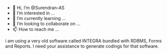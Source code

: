 - 👋 Hi, I’m @Surendran-AS
- 👀 I’m interested in ...
- 🌱 I’m currently learning ...
- 💞️ I’m looking to collaborate on ...
- 📫 How to reach me ...

<!---
Surendran-AS/Surendran-AS is a ✨ special ✨ repository because its `README.md` (this file) appears on your GitHub profile.
You can click the Preview link to take a look at your changes.
--->
i am using a very old software called INTEGRA bundled with RDBMS, Forms and Reports. I need your assistance to generate codings for that software.
